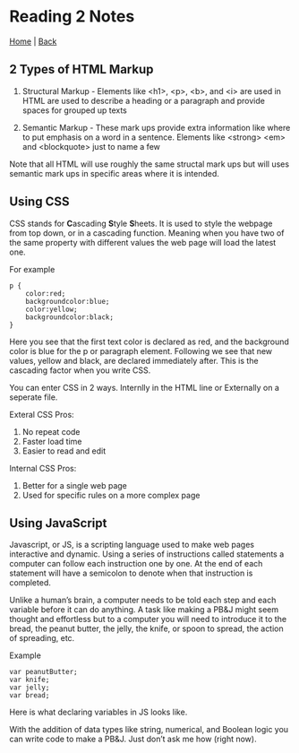 # Reading 2 Notes

[Home](/README.md) | [Back](/201-main/201TableofContents.md)

## 2 Types of HTML Markup

1. Structural Markup -
    Elements like \<h1>, \<p>, \<b>, and \<i> are used in HTML are used to describe a heading or a paragraph and provide spaces for grouped up texts

1. Semantic Markup -
    These mark ups provide extra information like where to put emphasis on a word in a sentence. Elements like \<strong> \<em> and \<blockquote> just to name a few

Note that all HTML will use roughly the same structal mark ups but will uses semantic mark ups in specific areas where it is intended. 

## Using CSS

 CSS stands for **C**ascading **S**tyle **S**heets. It is used to style the webpage from top down, or in a cascading function. Meaning when  you have two of the same property with different values the web page will load the latest one. 

 For example

    p {
        color:red;
        backgroundcolor:blue;
        color:yellow;
        backgroundcolor:black;
    }
Here you see that the first text color is declared as red, and the background color is blue for the p or paragraph element. Following we see that new values, yellow and black, are declared immediately after. This is the cascading factor when you write CSS. 

You can enter CSS in 2 ways. Internlly in the HTML line or Externally on a seperate file.

Exteral CSS Pros:
1. No repeat code
1. Faster load time 
1. Easier to read and edit

Internal CSS Pros:
1. Better for a single web page
1. Used for specific rules on a more complex page

## Using JavaScript

Javascript, or JS, is a scripting language used to make web pages interactive and dynamic. Using a series of instructions called statements a computer can follow each instruction one by one. At the end of each statement will have a semicolon to denote when that instruction is completed.

Unlike a human’s brain, a computer needs to be told each step and each variable before it can do anything. A task like making a PB&J might seem thought and effortless but to a computer you will need to introduce it to the bread, the peanut butter, the jelly, the knife, or spoon to spread, the action of spreading, etc. 

Example

    var peanutButter;
    var knife;
    var jelly;
    var bread;

Here is what declaring variables in JS looks like.

With the addition of data types like string, numerical, and Boolean logic you can write code to make a PB&J. Just don’t ask me how (right now). 